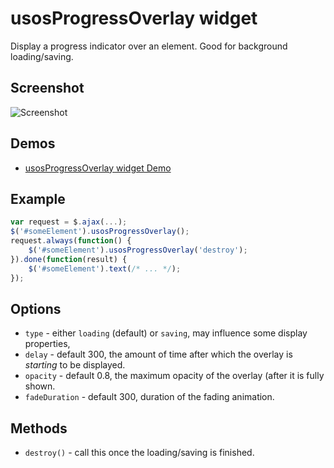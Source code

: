 usosProgressOverlay widget
==========================

Display a progress indicator over an element. Good for background loading/saving.

Screenshot
----------

![Screenshot](http://i.imgur.com/mtlRYQ4.png)

Demos
-----

  * [usosProgressOverlay widget Demo](http://jsfiddle.net/gh/get/jquery/1.9.1/dependencies/migrate,ui/MUCI/jquery-usos/tree/master/jsfiddle-demos/widget.progressOverlay)

Example
-------

```javascript
var request = $.ajax(...);
$('#someElement').usosProgressOverlay();
request.always(function() {
	$('#someElement').usosProgressOverlay('destroy');
}).done(function(result) {
	$('#someElement').text(/* ... */);
});
```

Options
-------

  * `type` - either `loading` (default) or `saving`, may influence some display
    properties,
  * `delay` - default 300, the amount of time after which the overlay is
    *starting* to be displayed.
  * `opacity` - default 0.8, the maximum opacity of the overlay (after it is
    fully shown.
  * `fadeDuration` - default 300, duration of the fading animation. 

Methods
-------

  * `destroy()` - call this once the loading/saving is finished.